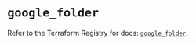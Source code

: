 # `google_folder`

Refer to the Terraform Registry for docs: [`google_folder`](https://registry.terraform.io/providers/hashicorp/google-beta/6.12.0/docs/resources/google_folder).
